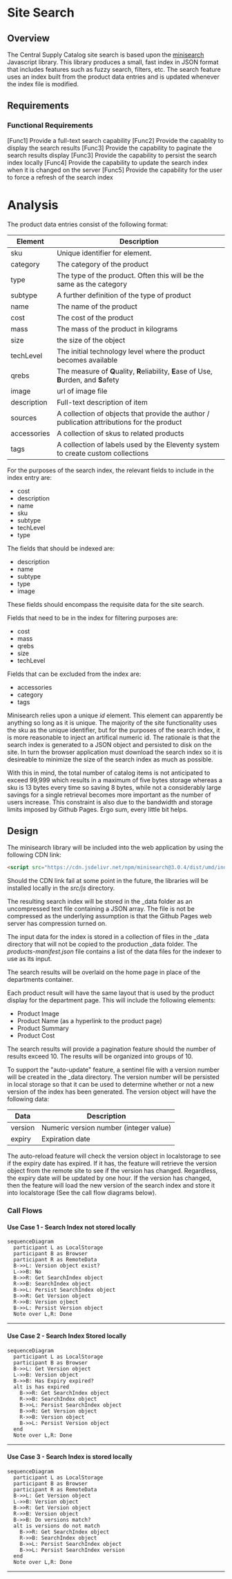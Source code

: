 # Site Search

## Overview

The Central Supply Catalog site search is based upon the [minisearch](https://github.com/lucaong/minisearch) Javascript library. This library produces a small, fast index in JSON format that includes features such as fuzzy search, filters, etc. The search feature uses an index built from the product data entries and is updated whenever the index file is modified.

## Requirements

### Functional Requirements

[Func1] Provide a full-text search capability
[Func2] Provide the capablity to display the search results
[Func3] Provide the capability to paginate the search results display
[Func3] Provide the capability to persist the search index locally
[Func4] Provide the capability to update the search index when it is changed on the server
[Func5] Provide the capability for the user to force a refresh of the search index

# Analysis

The product data entries consist of the following format:

| Element     | Description                                                                                |
| ----------- | ------------------------------------------------------------------------------------------ |
| sku         | Unique identifier for element.                                                             |
| category    | The category of the product                                                                |
| type        | The type of the product. Often this will be the same as the category                       |
| subtype     | A further definition of the type of product                                                |
| name        | The name of the product                                                                    |
| cost        | The cost of the product                                                                    |
| mass        | The mass of the product in kilograms                                                       |
| size        | the size of the object                                                                     |
| techLevel   | The initial technology level where the product becomes available                           |
| qrebs       | The measure of **Q**uality, **R**eliability, **E**ase of Use, **B**urden, and **S**afety   |
| image       | url of image file                                                                          |
| description | Full-text description of item                                                              |
| sources     | A collection of objects that provide the author / publication attributions for the product |
| accessories | A collection of skus to related products                                                   |
| tags        | A collection of labels used by the Eleventy system to create custom collections            |

For the purposes of the search index, the relevant fields to include in the index entry are:

- cost
- description
- name
- sku
- subtype
- techLevel
- type

The fields that should be indexed are:

- description
- name
- subtype
- type
- image

These fields should encompass the requisite data for the site search.

Fields that need to be in the index for filtering purposes are:

- cost
- mass
- qrebs
- size
- techLevel

Fields that can be excluded from the index are:

- accessories
- category
- tags

Minisearch relies upon a unique _id_ element. This element can apparently be anything so long as it is unique. The majority of the site functionality uses the sku as the unique identifier, but for the purposes of the search index, it is more reasonable to inject an artifical numeric id. The rationale is that the search index is generated to a JSON object and persisted to disk on the site. In turn the browser application must download the search index so it is desireable to minimize the size of the search index as much as possible.

With this in mind, the total number of catalog items is not anticipated to exceed 99,999 which results in a maximum of five bytes storage whereas a sku is 13 bytes every time so saving 8 bytes, while not a considerably large savings for a single retrieval becomes more important as the number of users increase. This constraint is also due to the bandwidth and storage limits imposed by Github Pages. Ergo sum, every little bit helps.

## Design

The minisearch library will be included into the web application by using the following CDN link:

```html
<script src="https://cdn.jsdelivr.net/npm/minisearch@3.0.4/dist/umd/index.min.js"></script>
```

Should the CDN link fail at some point in the future, the libraries will be installed locally in the _src/js_ directory.

The resulting search index will be stored in the \_data folder as an uncompressed text file containing a JSON array. The file is not be compressed as the underlying assumption is that the Github Pages web server has compression turned on.

The input data for the index is stored in a collection of files in the \_data directory that will not be copied to the production \_data folder. The _products-manifest.json_ file contains a list of the data files for the indexer to use as its input.

The search results will be overlaid on the home page in place of the departments container.

Each product result will have the same layout that is used by the product display for the department page. This will include the following elements:

- Product Image
- Product Name (as a hyperlink to the product page)
- Product Summary
- Product Cost

The search results will provide a pagination feature should the number of results exceed 10. The results will be organized into groups of 10.

To support the "auto-update" feature, a sentinel file with a version number will be created in the \_data directory. The version number will be persisted in local storage so that it can be used to determine whether or not a new version of the index has been generated. The version object will have the following data:

| Data    | Description                            |
| ------- | -------------------------------------- |
| version | Numeric version number (integer value) |
| expiry  | Expiration date                        |

The auto-reload feature will check the version object in localstorage to see if the expiry date has expired. If it has, the feature will retrieve the version object from the remote site to see if the version has changed. Regardless, the expiry date will be updated by one hour. If the version has changed, then the feature will load the new version of the search index and store it into localstorage (See the call flow diagrams below).

### Call Flows

#### Use Case 1 - Search Index not stored locally

```mermaid
sequenceDiagram
  participant L as LocalStorage
  participant B as Browser
  participant R as RemoteData
  B->>L: Version object exist?
  L->>B: No
  B->>R: Get SearchIndex object
  R->>B: SearchIndex object
  B->>L: Persist SearchIndex object
  B->>R: Get Version object
  R->>B: Version ojbect
  B->>L: Persist Version object
  Note over L,R: Done
```

---

#### Use Case 2 - Search Index Stored locally

```mermaid
sequenceDiagram
  participant L as LocalStorage
  participant B as Browser
  B->>L: Get Version object
  L->>B: Version object
  B->>B: Has Expiry expired?
  alt is has expired
    B->>R: Get SearchIndex object
    R->>B: SearchIndex object
    B->>L: Persist SearchIndex object
    B->>R: Get Version object
    R->>B: Version object
    B->>L: Persist Version object
  end
  Note over L,R: Done
```

---

#### Use Case 3 - Search Index is stored locally

```mermaid
sequenceDiagram
  participant L as LocalStorage
  participant B as Browser
  participant R as RemoteData
  B->>L: Get Version object
  L->>B: Version object
  B->>R: Get Version object
  R->>B: Version object
  B->>B: Do versions match?
  alt is versions do not match
    B->>R: Get SearchIndex object
    R->>B: SearchIndex object
    B->>L: Persist SearchIndex object
    B->>L: Persist SearchIndex version
  end
  Note over L,R: Done
```

---
